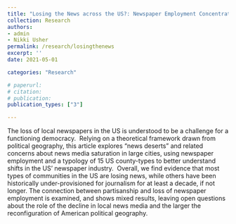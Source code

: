 ```yaml
---
title: "Losing the News across the US?: Newspaper Employment Concentration, News Deserts, and Implications for Political Geography"
collection: Research
authors: 
- admin
- Nikki Usher
permalink: /research/losingthenews
excerpt: ''
date: 2021-05-01

categories: "Research"

# paperurl: 
# citation:
# publication: 
publication_types: ["3"]

---
```


The loss of local newspapers in the US is understood to be a challenge for a functioning democracy.  Relying on a theoretical framework drawn from political geography, this article explores “news deserts” and related concerns about news media saturation in large cities, using newspaper employment and a typology of 15 US county-types to better understand shifts in the US’ newspaper industry.  Overall, we find evidence that most types of communities in the US are losing news, while others have been historically under-provisioned for journalism for at least a decade, if not longer. The connection between partisanship and loss of newspaper employment is examined, and shows mixed results, leaving open questions about the role of the decline in local news media and the larger the reconfiguration of American political geography.  
